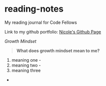 # reading-notes

My reading journal for Code Fellows

Link to my github portfolio: [Nicole's Github Page](https://github.com/stuenico)

*Growth Mindset*
>**What does growth mindset mean to me?**
1. meaning one
       - 
2. meaning two
       - 
3. meaning three
  - 


